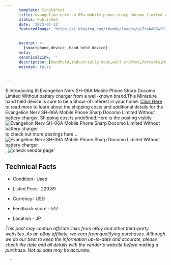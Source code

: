 ```yaml
---
      template: SinglePost
      title: evangelion nerv sh 06a mobile phone sharp docomo limited without battery charger
      status: Published
      date: '2023-02-12'
      featuredImage: 'https://i.ebayimg.com/thumbs/images/g/7tsAAOSwYS1j1SKQ/s-l225.jpg'
       

      excerpt: >-
        [smartphone,device ,hand held device]
      meta:
      canonicalLink: ''
      description: [handheld,industrially made,well crafted,Portable,Mobile,Compact,Convenient,Lightweight,Maneuverable,Man-portable,Miniature,Carriable,Hand-held,Light,Holdable,Transportable,Mobile device,Pocket-sized,On-the-go,Wireless,Cordless,Compact size,Convenient size, smartphone,device ,hand held device]
      noindex: false
      

---
```

$
      Introducing th Evangelion Nerv SH-06A Mobile Phone Sharp Docomo Limited Without battery charger from a well-known brand.This Miniature hand held device is sure to be a Show-of-interest in your home. [Click Here](https://www.ebay.com/itm/144920284628?hash=item21bdec0dd4%3Ag%3A7tsAAOSwYS1j1SKQ&mkevt=1&mkcid=1&mkrid=711-53200-19255-0&campid=%253CePNCampaignId%253E&customid=%253CreferenceId%253E&toolid=10049) to read more to learn about the shipping costs and additional details for the Evangelion Nerv SH-06A Mobile Phone Sharp Docomo Limited Without battery charger. Shipping cost is undefined.Here is the posting visibly ![Evangelion Nerv SH-06A Mobile Phone Sharp Docomo Limited Without battery charger](https://i.ebayimg.com/thumbs/images/g/7tsAAOSwYS1j1SKQ/s-l225.jpg) to check out more postings here... ![Evangelion Nerv SH-06A Mobile Phone Sharp Docomo Limited Without battery charger](https://i.ebayimg.com/images/g/7tsAAOSwYS1j1SKQ/s-l1200.jpg), ![check vendor page](https://origin-galleryplus.ebayimg.com/ws/web/144920284628_2_0_1/225x225.jpg,https://origin-galleryplus.ebayimg.com/ws/web/144920284628_3_0_1/225x225.jpg,https://origin-galleryplus.ebayimg.com/ws/web/144920284628_4_0_1/225x225.jpg,https://origin-galleryplus.ebayimg.com/ws/web/144920284628_5_0_1/225x225.jpg,https://origin-galleryplus.ebayimg.com/ws/web/144920284628_6_0_1/225x225.jpg,https://origin-galleryplus.ebayimg.com/ws/web/144920284628_7_0_1/225x225.jpg)'

      

 ## Technical Facts 



     
      

 - Condition- Used 


      

 - Listed Price- 229.89 


      

 - Currency- USD 


      

 - Feedback score - 517 


      

 - Location - JP 


      
      

 *_This post may contain affiliate links from eBay and other third-party websites. As an eBay affiliate, we earn from qualifying purchases. Although we do our best to keep the information up-to-date and accurate, please check the date and all details with the vendor's website before making a purchase. Not all data may be accurate._*




      -
